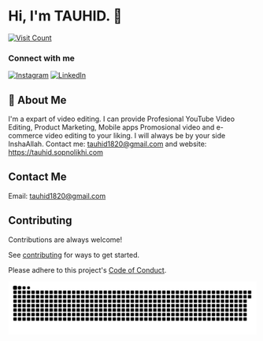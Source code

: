 # Hi, I'm TAUHID. 👋

[![Visit Count](https://komarev.com/ghpvc/?username=tauhid080)](https://github.com/tauhid080)

### Connect with me

[![Instagram](https://img.shields.io/badge/Instagram-%23E4405F.svg?logo=Instagram&logoColor=white)](https://instagram.com/nisan_s09) [![LinkedIn](https://img.shields.io/badge/LinkedIn-%230077B5.svg?logo=linkedin&logoColor=white)](https://linkedin.com/in/tauhid080)

## 🚀 About Me

I'm a expart of video editing. I can provide Profesional YouTube Video Editing, Product Marketing, Mobile apps Promosional video and e-commerce video editing to your liking. I will always be by your side InshaAllah. Contact me: tauhid1820@gmail.com and website: https://tauhid.sopnolikhi.com

## Contact Me

Email: tauhid1820@gmail.com

## Contributing

Contributions are always welcome!

See [contributing](./docs/contributing.md) for ways to get started.

Please adhere to this project's [Code of Conduct](./docs/CODE_OF_CONDUCT.md).

<picture>
  <source media="(prefers-color-scheme: dark)" srcset="https://raw.githubusercontent.com/tauhid080/tauhid080/snake/github-snake-dark.svg" />
  <source media="(prefers-color-scheme: light)" srcset="https://raw.githubusercontent.com/tauhid080/tauhid080/snake/github-snake.svg" />
  <img alt="github-snake" src="https://raw.githubusercontent.com/tauhid080/tauhid080/snake/github-snake.svg" />
</picture>
